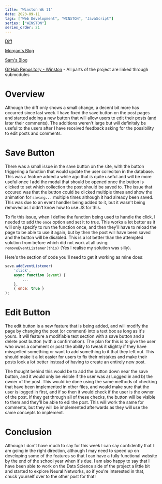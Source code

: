 ```yaml
---
title: "Winston Wk 11"
date: 2023-09-11
tags: ["Web Development", "WINSTON", "JavaScript"]
series: ["WINSTON"]
series_order: 21
---
```


[Diff](https://github.com/joush007/Flask-Server-WINSTON/commit/faeb9501386e2bcf077195809a0d34fae04c44b4)

[Morgan's Blog](https://Morgan-Potter.github.io)

[Sam's Blog](https://samsidebotham.com)

[GitHub Repository - Winston](https://github.com/joush007/WINSTON) - All parts of the project are linked through submodules

# Overview
Although the diff only shows a small change, a decent bit more has occurred since last week. I have fixed the save button on the post pages and started adding a new button that will allow users to edit their posts (and later their comments). The additions weren't large but will definitely be useful to the users after I have received feedback asking for the possibility to edit posts and comments.

# Save Button
There was a small issue in the save button on the site, with the button triggering a function that would update the user colleciton in the database. This was a feature added a while ago that is quite useful and will be more useful once I add the modal that should be opened once the button is clicked to set which collection the post should be saved to. The issue that occured was that the button could be clicked multiple times and show the animation for `saving...` multiple times although it had already been saved. This was due to an event handler being added to it, but it wasn't being removed as I didn't know how to use JS for this.

To fix this issue, when I define the function being used to handle the click, I needed to add the `once` option and set it to true. This works a lot better as it will only specify to run the function once, and then they'll have to reload the page to be able to use it again, but by then the post will have been saved and the button will be disabled. This is a lot better than the attempted solution from before which did not work at all using `removeEventListener(this)` (Yes I realise my solution was silly).

Here's the section of code you'll need to get it working as mine does:

```js
save.addEventListener(
    'click',
    async function (event) {
        ...
    },
    { once: true }
);
```

# Edit Button
The edit button is a new feature that is being added, and will modify the page by changing the post (or comment) into a text box as long as it's yours. It will feature a modifiable text section with a save button and a delete post button (with a confirmation). The plan for this is to give the user who owns a comment or post the ability to tweak it slightly if they have misspelled something or want to add something to it that they left out. This should make it a lot easier for users to fix their mistakes and make their posts look a lot better instead of having to create an entirely new post.

The thought behind this would be to add the button down near the save button, and it would only be visible if the user was a) Logged in and b) the owner of the post. This would be done using the same methods of checking that have been implemented in other files, and would make sure that the user is logged in first, and if so then it would check if the user is the owner of the post. If they get through all of these checks, the button will be visible to them and they'll be able to edi the post. This will work the same for comments, but they will be implemented afterwards as they will use the same concepts to implement.

# Conclusion
Although I don't have much to say for this week I can say confidently that I am going in the right direction, although I may need to speed up on developing some of the features so that I can have a fully functional website by the end of the school year when it's due. I am also happy to say that I have been able to work on the Data Science side of the project a little bit and started to explore Neural Networks, so if you're interested in that, chuck yourself over to the other post for that!